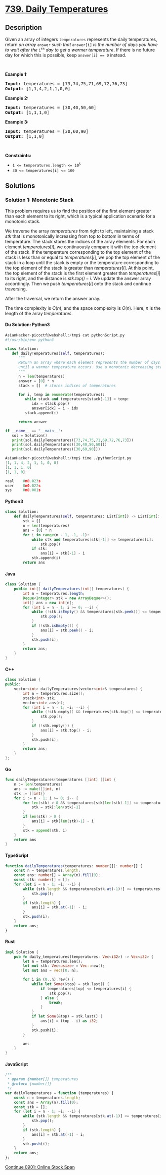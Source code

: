 # [739. Daily Temperatures](https://leetcode.com/problems/daily-temperatures)

## Description

<p>Given an array of integers <code>temperatures</code> represents the daily temperatures, return <em>an array</em> <code>answer</code> <em>such that</em> <code>answer[i]</code> <em>is the number of days you have to wait after the</em> <code>i<sup>th</sup></code> <em>day to get a warmer temperature</em>. If there is no future day for which this is possible, keep <code>answer[i] == 0</code> instead.</p>

<p>&nbsp;</p>
<p><strong class="example">Example 1:</strong></p>
<pre><strong>Input:</strong> temperatures = [73,74,75,71,69,72,76,73]
<strong>Output:</strong> [1,1,4,2,1,1,0,0]
</pre><p><strong class="example">Example 2:</strong></p>
<pre><strong>Input:</strong> temperatures = [30,40,50,60]
<strong>Output:</strong> [1,1,1,0]
</pre><p><strong class="example">Example 3:</strong></p>
<pre><strong>Input:</strong> temperatures = [30,60,90]
<strong>Output:</strong> [1,1,0]
</pre>
<p>&nbsp;</p>
<p><strong>Constraints:</strong></p>

<ul>
	<li><code>1 &lt;=&nbsp;temperatures.length &lt;= 10<sup>5</sup></code></li>
	<li><code>30 &lt;=&nbsp;temperatures[i] &lt;= 100</code></li>
</ul>

## Solutions

### Solution 1: Monotonic Stack

This problem requires us to find the position of the first element greater than each element to its right, which is a typical application scenario for a monotonic stack.

We traverse the array $\textit{temperatures}$ from right to left, maintaining a stack $\textit{stk}$ that is monotonically increasing from top to bottom in terms of temperature. The stack stores the indices of the array elements. For each element $\textit{temperatures}[i]$, we continuously compare it with the top element of the stack. If the temperature corresponding to the top element of the stack is less than or equal to $\textit{temperatures}[i]$, we pop the top element of the stack in a loop until the stack is empty or the temperature corresponding to the top element of the stack is greater than $\textit{temperatures}[i]$. At this point, the top element of the stack is the first element greater than $\textit{temperatures}[i]$ to its right, and the distance is $\textit{stk.top()} - i$. We update the answer array accordingly. Then we push $\textit{temperatures}[i]$ onto the stack and continue traversing.

After the traversal, we return the answer array.

The time complexity is $O(n)$, and the space complexity is $O(n)$. Here, $n$ is the length of the array $\textit{temperatures}$.

#### Du Solution: Python3
```python
AsianHacker-picoctf@webshell:/tmp$ cat pythonScript.py 
#!/usr/bin/env python3

class Solution:
   def dailyTemperatures(self, temperatures):
      """
      Return an array where each element represents the number of days
      until a warmer temperature occurs. Use a monotonic decreasing stack.
      """
      n = len(temperatures)
      answer = [0] * n
      stack = []  # stores indices of temperatures

      for i, temp in enumerate(temperatures):
         while stack and temperatures[stack[-1]] < temp:
            idx = stack.pop()
            answer[idx] = i - idx
         stack.append(i)

      return answer

if __name__ == "__main__":
   sol = Solution()
   print(sol.dailyTemperatures([73,74,75,71,69,72,76,73]))
   print(sol.dailyTemperatures([30,40,50,60]))
   print(sol.dailyTemperatures([30,60,90]))

AsianHacker-picoctf@webshell:/tmp$ time ./pythonScript.py 
[1, 1, 4, 2, 1, 1, 0, 0]
[1, 1, 1, 0]
[1, 1, 0]

real    0m0.023s
user    0m0.022s
sys     0m0.001s
```

#### Python3

```python
class Solution:
    def dailyTemperatures(self, temperatures: List[int]) -> List[int]:
        stk = []
        n = len(temperatures)
        ans = [0] * n
        for i in range(n - 1, -1, -1):
            while stk and temperatures[stk[-1]] <= temperatures[i]:
                stk.pop()
            if stk:
                ans[i] = stk[-1] - i
            stk.append(i)
        return ans
```

#### Java

```java
class Solution {
    public int[] dailyTemperatures(int[] temperatures) {
        int n = temperatures.length;
        Deque<Integer> stk = new ArrayDeque<>();
        int[] ans = new int[n];
        for (int i = n - 1; i >= 0; --i) {
            while (!stk.isEmpty() && temperatures[stk.peek()] <= temperatures[i]) {
                stk.pop();
            }
            if (!stk.isEmpty()) {
                ans[i] = stk.peek() - i;
            }
            stk.push(i);
        }
        return ans;
    }
}
```

#### C++

```cpp
class Solution {
public:
    vector<int> dailyTemperatures(vector<int>& temperatures) {
        int n = temperatures.size();
        stack<int> stk;
        vector<int> ans(n);
        for (int i = n - 1; ~i; --i) {
            while (!stk.empty() && temperatures[stk.top()] <= temperatures[i]) {
                stk.pop();
            }
            if (!stk.empty()) {
                ans[i] = stk.top() - i;
            }
            stk.push(i);
        }
        return ans;
    }
};
```

#### Go

```go
func dailyTemperatures(temperatures []int) []int {
	n := len(temperatures)
	ans := make([]int, n)
	stk := []int{}
	for i := n - 1; i >= 0; i-- {
		for len(stk) > 0 && temperatures[stk[len(stk)-1]] <= temperatures[i] {
			stk = stk[:len(stk)-1]
		}
		if len(stk) > 0 {
			ans[i] = stk[len(stk)-1] - i
		}
		stk = append(stk, i)
	}
	return ans
}
```

#### TypeScript

```ts
function dailyTemperatures(temperatures: number[]): number[] {
    const n = temperatures.length;
    const ans: number[] = Array(n).fill(0);
    const stk: number[] = [];
    for (let i = n - 1; ~i; --i) {
        while (stk.length && temperatures[stk.at(-1)!] <= temperatures[i]) {
            stk.pop();
        }
        if (stk.length) {
            ans[i] = stk.at(-1)! - i;
        }
        stk.push(i);
    }
    return ans;
}
```

#### Rust

```rust
impl Solution {
    pub fn daily_temperatures(temperatures: Vec<i32>) -> Vec<i32> {
        let n = temperatures.len();
        let mut stk: Vec<usize> = Vec::new();
        let mut ans = vec![0; n];

        for i in (0..n).rev() {
            while let Some(&top) = stk.last() {
                if temperatures[top] <= temperatures[i] {
                    stk.pop();
                } else {
                    break;
                }
            }
            if let Some(&top) = stk.last() {
                ans[i] = (top - i) as i32;
            }
            stk.push(i);
        }

        ans
    }
}
```

#### JavaScript

```js
/**
 * @param {number[]} temperatures
 * @return {number[]}
 */
var dailyTemperatures = function (temperatures) {
    const n = temperatures.length;
    const ans = Array(n).fill(0);
    const stk = [];
    for (let i = n - 1; ~i; --i) {
        while (stk.length && temperatures[stk.at(-1)] <= temperatures[i]) {
            stk.pop();
        }
        if (stk.length) {
            ans[i] = stk.at(-1) - i;
        }
        stk.push(i);
    }
    return ans;
};
```

[Continue 0901: Online Stock Span](../../0900-0999/0901.Online%20Stock%20Span/README.md)